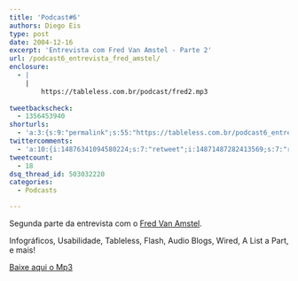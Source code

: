 ```yaml
---
title: 'Podcast#6'
authors: Diego Eis
type: post
date: 2004-12-16
excerpt: 'Entrevista com Fred Van Amstel - Parte 2'
url: /podcast6_entrevista_fred_amstel/
enclosure:
  - |
    |
        https://tableless.com.br/podcast/fred2.mp3
        
tweetbackscheck:
  - 1356453940
shorturls:
  - 'a:3:{s:9:"permalink";s:55:"https://tableless.com.br/podcast6_entrevista_fred_amstel";s:7:"tinyurl";s:26:"https://tinyurl.com/3orur4q";s:4:"isgd";s:19:"https://is.gd/RKZkga";}'
twittercomments:
  - 'a:10:{i:14876341094580224;s:7:"retweet";i:14871487282413569;s:7:"retweet";i:21602483352633344;s:7:"retweet";i:52734488123408384;s:7:"retweet";i:52591078242652160;s:7:"retweet";i:52584307058946048;s:7:"retweet";i:52581604488511489;s:7:"retweet";i:52575363313840128;s:7:"retweet";i:52570229045329920;s:7:"retweet";i:52563630687911936;s:7:"retweet";}'
tweetcount:
  - 18
dsq_thread_id: 503032220
categories:
  - Podcasts

---
```

Segunda parte da entrevista com o [Fred Van Amstel][1].
              
Infográficos, Usabilidade, Tableless, Flash, Audio Blogs, Wired, A List a Part, e mais!
              
[Baixe aqui o Mp3][2]

 [1]: https://www.usabilidoido.com.br/
 [2]: https://tableless.com.br/podcast/fred2.mp3